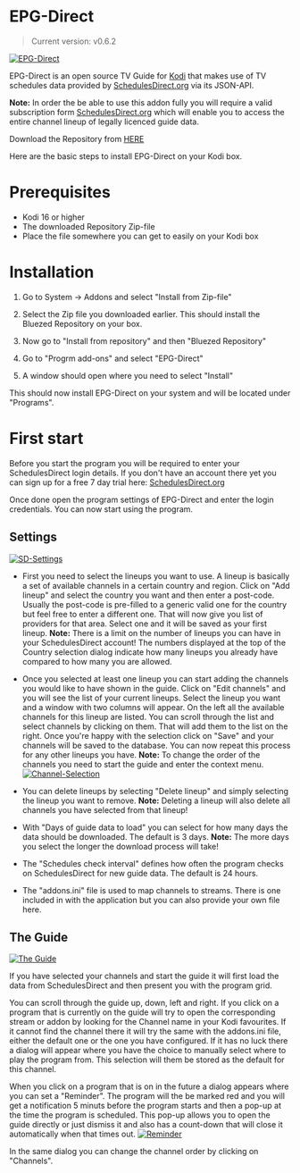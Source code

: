 EPG-Direct 
==========

> Current version: v0.6.2

[![EPG-Direct](https://s19.postimg.org/760xuqdyb/screenshot017.png)](https://postimg.org/image/fbizsw273/)

EPG-Direct is an open source TV Guide for [Kodi](http://kodi.tv) that makes use of TV schedules data provided by [SchedulesDirect.org](http://schedulesdirect.org) via its JSON-API.

**Note:** In order the be able to use this addon fully you will require a valid subscription form [SchedulesDirect.org](http://schedulesdirect.org) which will enable you to access the entire channel lineup of legally licenced guide data.

Download the Repository from [HERE](http://raw.github.com/bluezed/repository.bluezed/master/zips/repository.bluezed/repository.bluezed-1.0.zip)

Here are the basic steps to install EPG-Direct on your Kodi box.

# Prerequisites
* Kodi 16 or higher
* The downloaded Repository Zip-file
* Place the file somewhere you can get to easily on your Kodi box

# Installation
1. Go to System -> Addons and select "Install from Zip-file"                                          

2. Select the Zip file you downloaded earlier. This should install the Bluezed Repository on your box.

3. Now go to "Install from repository" and then "Bluezed Repository"                                                                   

4. Go to "Progrm add-ons" and select "EPG-Direct"                                      

5. A window should open where you need to select "Install"                                              

This should now install EPG-Direct on your system and will be located under "Programs".

# First start
Before you start the program you will be required to enter your SchedulesDirect login details.
If you don't have an account there yet you can sign up for a free 7 day trial here: [SchedulesDirect.org](https://www.schedulesdirect.org/signup)

Once done open the program settings of EPG-Direct and enter the login credentials.
You can now start using the program.

## Settings
[![SD-Settings](https://s19.postimg.org/kke0qrkm7/screenshot013.png)](https://postimg.org/image/kke0qrkm7/)

- First you need to select the lineups you want to use. A lineup is basically a set of available channels in a certain country and region.
Click on "Add lineup" and select the country you want and then enter a post-code. Usually the post-code is pre-filled to a generic valid one for the country but feel free to enter a different one.
That will now give you list of providers for that area. Select one and it will be saved as your first lineup.
**Note:** There is a limit on the number of lineups you can have in your SchedulesDirect account! The numbers displayed at the top of the Country selection dialog indicate how many lineups you already have compared to how many you are allowed.
 
- Once you selected at least one lineup you can start adding the channels you would like to have shown in the guide.
Click on "Edit channels" and you will see the list of your current lineups.
Select the lineup you want and a window with two columns will appear.
On the left all the available channels for this lineup are listed. You can scroll through the list and select channels by clicking on them. That will add them to the list on the right.
Once you're happy with the selection click on "Save" and your channels will be saved to the database.
You can now repeat this process for any other lineups you have.
**Note:** To change the order of the channels you need to start the guide and enter the context menu.
[![Channel-Selection](https://s19.postimg.org/sr60icaov/screenshot016.png)](https://postimg.org/image/sr60icaov/)

- You can delete lineups by selecting "Delete lineup" and simply selecting the lineup you want to remove.
**Note:** Deleting a lineup will also delete all channels you have selected from that lineup!

- With "Days of guide data to load" you can select for how many days the data should be downloaded. The default is 3 days.
**Note:** The more days you select the longer the download process will take!

- The "Schedules check interval" defines how often the program checks on SchedulesDirect for new guide data. The default is 24 hours.

- The "addons.ini" file is used to map channels to streams. There is one included in with the application but you can also provide your own file here.

## The Guide
[![The Guide](https://s19.postimg.org/fbizsw273/screenshot017.png)](https://postimg.org/image/fbizsw273/)

If you have selected your channels and start the guide it will first load the data from SchedulesDirect and then present you with the program grid.

You can scroll through the guide up, down, left and right. If you click on a program that is currently on the guide will try to open the corresponding stream or addon by looking for the Channel name in your Kodi favourites.
If it cannot find the channel there it will try the same with the addons.ini file, either the default one or the one you have configured.
If it has no luck there a dialog will appear where you have the choice to manually select where to play the program from. This selection will them be stored as the default for this channel.

When you click on a program that is on in the future a dialog appears where you can set a "Reminder". The program will the be marked red and you will get a notification 5 minuts before the program starts and then a pop-up at the time the program is scheduled. This pop-up allows you to open the guide directly or just dismiss it and also has a count-down that will close it automatically when that times out.
[![Reminder](https://s19.postimg.org/a1e11lhy7/screenshot018.png)](https://postimg.org/image/a1e11lhy7/)

In the same dialog you can change the channel order by clicking on "Channels".
